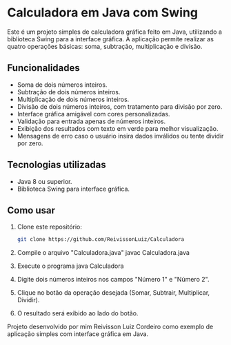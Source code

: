 # Calculadora em Java com Swing

Este é um projeto simples de calculadora gráfica feito em Java, utilizando a biblioteca Swing para a interface gráfica. A aplicação permite realizar as quatro operações básicas: soma, subtração, multiplicação e divisão.

## Funcionalidades

- Soma de dois números inteiros.
- Subtração de dois números inteiros.
- Multiplicação de dois números inteiros.
- Divisão de dois números inteiros, com tratamento para divisão por zero.
- Interface gráfica amigável com cores personalizadas.
- Validação para entrada apenas de números inteiros.
- Exibição dos resultados com texto em verde para melhor visualização.
- Mensagens de erro caso o usuário insira dados inválidos ou tente dividir por zero.

## Tecnologias utilizadas

- Java 8 ou superior.
- Biblioteca Swing para interface gráfica.

## Como usar

1. Clone este repositório:
   ```bash
   git clone https://github.com/ReivissonLuiz/Calculadora

2. Compile o arquivo "Calculadora.java"
    javac Calculadora.java

3. Execute o programa
    java Calculadora

4. Digite dois números inteiros nos campos "Número 1" e "Número 2".

5. Clique no botão da operação desejada (Somar, Subtrair, Multiplicar, Dividir).

6. O resultado será exibido ao lado do botão.

Projeto desenvolvido por mim Reivisson Luiz Cordeiro como exemplo de aplicação simples com interface gráfica em Java.
